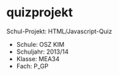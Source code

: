 quizprojekt
=============================

Schul-Projekt: HTML/Javascript-Quiz

* Schule: OSZ KIM
* Schuljahr: 2013/14
* Klasse: MEA34
* Fach: P_GP
